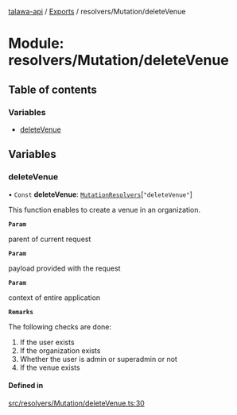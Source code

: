 [talawa-api](../README.md) / [Exports](../modules.md) / resolvers/Mutation/deleteVenue

# Module: resolvers/Mutation/deleteVenue

## Table of contents

### Variables

- [deleteVenue](resolvers_Mutation_deleteVenue.md#deletevenue)

## Variables

### deleteVenue

• `Const` **deleteVenue**: [`MutationResolvers`](types_generatedGraphQLTypes.md#mutationresolvers)[``"deleteVenue"``]

This function enables to create a venue in an organization.

**`Param`**

parent of current request

**`Param`**

payload provided with the request

**`Param`**

context of entire application

**`Remarks`**

The following checks are done:
1. If the user exists
2. If the organization exists
3. Whether the user is admin or superadmin or not
4. If the venue exists

#### Defined in

[src/resolvers/Mutation/deleteVenue.ts:30](https://github.com/PalisadoesFoundation/talawa-api/blob/e919df4/src/resolvers/Mutation/deleteVenue.ts#L30)
